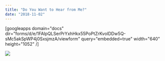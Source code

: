 ```yaml
---
title: "Do You Want to Hear from Me?"
date: "2018-11-02"
---
```


\[googleapps domain="docs" dir="forms/d/e/1FAIpQLSerPrYxhHkx55PoPtZrKvolDDw5Q-sMc5akSpWP4j0SxsjmzA/viewform" query="embedded=true" width="640" height="1052" /\]

![](img_20181024_103114.jpg)
